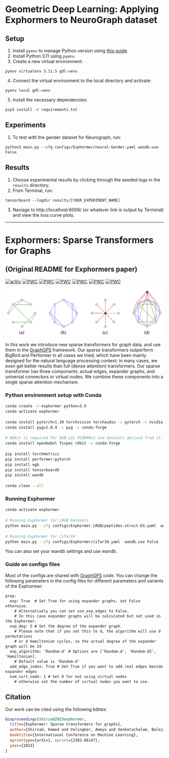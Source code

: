 # Geometric Deep Learning: Applying Exphormers to NeuroGraph dataset

## Setup
1. Install `pyenv` to manage Python version using [this guide](https://realpython.com/intro-to-pyenv/).
2. Install Python 3.11 using `pyenv`.
3. Create a new virtual environment:
```
pyenv virtualenv 3.11.5 gdl-venv
```
4. Connect the virtual environment to the local directory and activate:
```
pyenv local gdl-venv 
```
5. Install the necessary dependencies:
```
pip3 install -r requirements.txt
```

## Experiments
1. To test with the gender dataset for Neurograph, run:
```
python3 main.py --cfg configs/Exphormer/neural-Gender.yaml wandb.use False
```

## Results
1. Choose experimental results by clicking through the seeded logs in the `results` directory.
2. From Terminal, run:
```
tensorboard --logdir results/[YOUR_EXPERIMENT_NAME]
```
3. Naviage to http://localhost:6006/ (or whatever link is output by Terminal) and view the loss curve plots.


____________________________________





# Exphormers: Sparse Transformers for Graphs
## (Original README for Exphormers paper)


[![arXiv](https://img.shields.io/badge/arXiv-2303.06147-b31b1b.svg)](https://arxiv.org/abs/2303.06147)
[![PWC](https://img.shields.io/endpoint.svg?url=https://paperswithcode.com/badge/exphormer-sparse-transformers-for-graphs/graph-classification-on-cifar10-100k)](https://paperswithcode.com/sota/graph-classification-on-cifar10-100k?p=exphormer-sparse-transformers-for-graphs)
[![PWC](https://img.shields.io/endpoint.svg?url=https://paperswithcode.com/badge/exphormer-sparse-transformers-for-graphs/node-classification-on-coco-sp)](https://paperswithcode.com/sota/node-classification-on-coco-sp?p=exphormer-sparse-transformers-for-graphs)
[![PWC](https://img.shields.io/endpoint.svg?url=https://paperswithcode.com/badge/exphormer-sparse-transformers-for-graphs/graph-classification-on-malnet-tiny)](https://paperswithcode.com/sota/graph-classification-on-malnet-tiny?p=exphormer-sparse-transformers-for-graphs)
[![PWC](https://img.shields.io/endpoint.svg?url=https://paperswithcode.com/badge/exphormer-sparse-transformers-for-graphs/graph-classification-on-mnist)](https://paperswithcode.com/sota/graph-classification-on-mnist?p=exphormer-sparse-transformers-for-graphs)
[![PWC](https://img.shields.io/endpoint.svg?url=https://paperswithcode.com/badge/exphormer-sparse-transformers-for-graphs/node-classification-on-pascalvoc-sp-1)](https://paperswithcode.com/sota/node-classification-on-pascalvoc-sp-1?p=exphormer-sparse-transformers-for-graphs)
[![PWC](https://img.shields.io/endpoint.svg?url=https://paperswithcode.com/badge/exphormer-sparse-transformers-for-graphs/link-prediction-on-pcqm-contact)](https://paperswithcode.com/sota/link-prediction-on-pcqm-contact?p=exphormer-sparse-transformers-for-graphs)



![Exphormer-viz](./Exphormers.png)


In this work we introduce new sparse transformers for graph data, and use them in the [GraphGPS](https://github.com/rampasek/GraphGPS) framework. Our sparse transformers outperform BigBird and Performer in all cases we tried, which have been mainly designed for the natural language processing context; in many cases, we even get better results than full (dense attention) transformers. Our sparse transformer has three components: actual edges, expander graphs, and universal connectors or virtual nodes. We combine these components into a single sparse attention mechanism.


### Python environment setup with Conda

```bash
conda create -n exphormer python=3.9
conda activate exphormer

conda install pytorch=1.10 torchvision torchaudio -c pytorch -c nvidia
conda install pyg=2.0.4 -c pyg -c conda-forge

# RDKit is required for OGB-LSC PCQM4Mv2 and datasets derived from it.  
conda install openbabel fsspec rdkit -c conda-forge

pip install torchmetrics
pip install performer-pytorch
pip install ogb
pip install tensorboardX
pip install wandb

conda clean --all
```


### Running Exphormer
```bash
conda activate exphormer

# Running Exphormer for LRGB Datasets
python main.py --cfg configs/Exphormer_LRGB/peptides-struct-EX.yaml  wandb.use False

# Running Exphormer for Cifar10
python main.py --cfg configs/Exphormer/cifar10.yaml  wandb.use False
```
You can also set your wandb settings and use wandb.

### Guide on configs files

Most of the configs are shared with [GraphGPS](https://github.com/rampasek/GraphGPS) code. You can change the following parameters in the config files for different parameters and variants of the Exphormer:
```
prep:
  exp: True  # Set True for using expander graphs, set False otherwise. 
    # Alternatively you can set use_exp_edges to False.
    # In this case expander graphs will be calculated but not used in the Exphormer. 
  exp_deg: 5 # Set the degree of the expander graph.
    # Please note that if you set this to d, the algorithm will use d permutations 
    # or d Hamiltonian cycles, so the actual degree of the expander graph will be 2d
  exp_algorithm: 'Random-d' # Options are ['Random-d', 'Random-d2', 'Hamiltonian].
    # Default value is 'Random-d'
  add_edge_index: True # Set True if you want to add real edges beside expander edges
  num_virt_node: 1 # Set 0 for not using virtual nodes 
    # otherwise set the number of virtual nodes you want to use.
```

## Citation

Our work can be cited using the following bibtex:
```bibtex
@inproceedings{shirzad2023exphormer,
  title={Exphormer: Sparse transformers for graphs},
  author={Shirzad, Hamed and Velingker, Ameya and Venkatachalam, Balaji and Sutherland, Danica J and Sinop, Ali Kemal},
  booktitle={International Conference on Machine Learning},
  eprinttype={arXiv}, eprint={2303.06147},
  year={2023}
}
```
